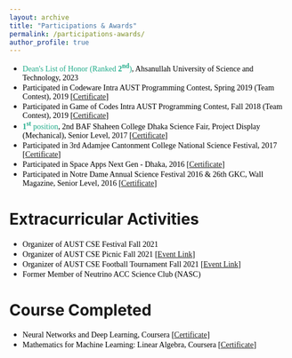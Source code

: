 ```yaml
---
layout: archive
title: "Participations & Awards"
permalink: /participations-awards/
author_profile: true
---
```



* <span style="font-family:Georgia; color:black"><span style="color:#1FAB89">Dean's List of Honor (Ranked <b>2<sup>nd</sup></b>)</span>, Ahsanullah University of Science and Technology, 2023<br/></span>
* <span style="font-family:Georgia; color:black">Participated in Codeware Intra AUST Programming Contest, Spring 2019 (Team Contest), 2019 [[Certificate](https://mustavi-ibne-masum.github.io/files/Participations-and-Awards/Certificate_of_Participation_in_Codeware_19_Intra_AUST_Programming_Contest_Spring_2019.pdf)]<br/></span>
* <span style="font-family:Georgia; color:black">Participated in Game of Codes Intra AUST Programming Contest, Fall 2018 (Team Contest), 2019 [[Certificate](https://mustavi-ibne-masum.github.io/files/Participations-and-Awards/Certificate_of_Participation_in_Game_of_Codes_Intra_AUST_Programming_Contest_fall_2018.pdf)]<br/></span>
* <span style="font-family:Georgia; color:black"><span style="color:#1FAB89"><b>1<sup>st</sup></b> position</span>, 2nd BAF Shaheen College Dhaka Science Fair, Project Display (Mechanical), Senior Level, 2017 [[Certificate](https://mustavi-ibne-masum.github.io/files/Participations-and-Awards/Certificate_of_Excellence_2nd_BAF_Shaheen_College_Dhaka_Science_Fair_2017.pdf)]<br/></span>
* <span style="font-family:Georgia; color:black">Participated in 3rd Adamjee Cantonment College National Science Festival, 2017 [[Certificate](https://mustavi-ibne-masum.github.io/files/Participations-and-Awards/Certificate_of_Participation_in_3rd_ACC_National_Science_Festival_2017.pdf)]<br/></span>
* <span style="font-family:Georgia; color:black">Participated in Space Apps Next Gen - Dhaka, 2016 [[Certificate](https://mustavi-ibne-masum.github.io/files/Participations-and-Awards/Certificate_of_Participation_in_Space_Apps_Next_Gen_Dhaka.pdf)]<br/></span>
* <span style="font-family:Georgia; color:black">Participated in  Notre Dame Annual Science Festival 2016 & 26th GKC, Wall Magazine, Senior Level, 2016 [[Certificate](https://mustavi-ibne-masum.github.io/files/Participations-and-Awards/Certificate_of_Participation_in_Notre_Dame_Annual_Science_Festival_2016_and_26th_GKC.pdf)]</span>

# Extracurricular Activities
* <span style="font-family:Georgia; color:black">Organizer of AUST CSE Festival Fall 2021<br/></span>
* <span style="font-family:Georgia; color:black">Organizer of AUST CSE Picnic Fall 2021 [[Event Link](https://www.facebook.com/events/1052667378693918/)]<br/></span>
* <span style="font-family:Georgia; color:black">Organizer of AUST CSE Football Tournament Fall 2021 [[Event Link](https://www.facebook.com/events/432336688706777)]<br/></span>
* <span style="font-family:Georgia; color:black">Former Member of Neutrino ACC Science Club (NASC)<br/></span>

# Course Completed
* <span style="font-family:Georgia; color:black">Neural Networks and Deep Learning, Coursera [[Certificate](https://www.coursera.org/account/accomplishments/certificate/LFUWYH2A9MQM)]</span>
* <span style="font-family:Georgia; color:black">Mathematics for Machine Learning: Linear Algebra, Coursera [[Certificate](https://www.coursera.org/account/accomplishments/certificate/ECGKF655TRRN)]</span>